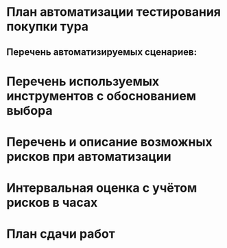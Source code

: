 # План автоматизации тестирования покупки тура
## Перечень автоматизируемых сценариев:
# Перечень используемых инструментов с обоснованием выбора
# Перечень и описание возможных рисков при автоматизации
# Интервальная оценка с учётом рисков в часах
# План сдачи работ
